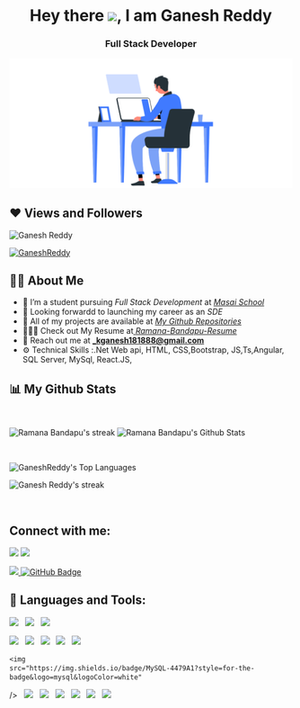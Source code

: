 <h1 align="center">Hey there <img src="https://raw.githubusercontent.com/MartinHeinz/MartinHeinz/master/wave.gif" width="30px">, I am Ganesh Reddy </h1>
<h3 align="center"> Full Stack Developer</h3>

<div align="center" ><img src = "https://raw.githubusercontent.com/mohammad2407/mohammad2407/main/gif-1.gif" /></div>

## ❤ Views and Followers

<p align="left"> <img src="https://komarev.com/ghpvc/?username=GaneshReddy0212&label=Profile%20views&color=0e75b6&style=flat" alt="Ganesh Reddy" /> </p>

 <p align="left"> <a href="https://www.linkedin.com/in/GaneshReddy0212/" target="blank"><img src="https://static.vecteezy.com/system/resources/previews/018/930/587/original/linkedin-logo-linkedin-icon-transparent-free-png.png" alt="GaneshReddy" height='40px' width='40px' /></a> </p> 

## 🙋‍♂️ About Me

- 🌱 I’m a student pursuing *Full Stack  Development* at [*Masai School*](https://www.masaischool.com/)
- 👯 Looking forwardd to launching my career as an *SDE*
- 🤔 All of my projects are available at [*My Github Repositories*](https://github.com/ramanabandapu?tab=repositories)
- 👨🏻‍🎓 Check out My Resume at[ *Ramana-Bandapu-Resume*](https://drive.google.com/file/d/14q5_6vV3iVIXihyaKm-4DRfceGkvtmSX/view?usp=sharing)
- 💌 Reach out me at [_**kganesh181888@gmail.com**](mailto:bandapu.ramana@gmail.com)
- ⚙️ Technical Skills :.Net Web api, HTML, CSS,Bootstrap, JS,Ts,Angular, SQL Server, MySql,  React.JS,

<p align="center"></p>

## 📊 My Github Stats

<br />
<p>
  <img
    style="height: 200px; width: 48%"
    title="Get streak stats for your profile at git.io/streak-stats"
    alt="Ramana Bandapu's streak"
    src="https://github-readme-streak-stats.herokuapp.com/?user=GaneshReddy0212&theme=react&hide_border=true&stroke=0000&background=060A0CD0"
  />
  <img
    style="height: 200px; width: 48%"
    alt="Ramana Bandapu's Github Stats"
    src="https://github-readme-stats.vercel.app/api?username=GaneshReddy0212&show_icons=true&count_private=true&theme=react&hide_border=true&bg_color=0D1117"
  />
</p>
<br />
<p>
  <img
    style="height: 200px; width: 48%"
    alt="GaneshReddy's Top Languages"
    src="https://github-readme-stats.vercel.app/api/top-langs/?username=GaneshReddy0212&langs_count=8&count_private=true&layout=compact&theme=react&hide_border=true&bg_color=0D1117"
  />

<img
    style="height: 200px; width: 100%;"
    title="Git Trophy"
    alt="Ganesh Reddy's streak"
    src="https://github-profile-trophy.vercel.app/?username=GaneshReddy0212&theme=react&hide_border=true&stroke=0000&background=060A0CD0"
  />

</p>

<br />


## Connect with me:

<p align="left">
  <a href="https://www.linkedin.com/in/GaneshReddy0212/"
    ><img src="https://img.icons8.com/fluent/48/000000/linkedin.png"
  /></a>
  <a href="https://www.instagram.com/ramana_pspk_cult/?hl=en"
    ><img src="https://img.icons8.com/fluent/48/000000/instagram-new.png"
  /></a>
</p>

<a href="https://github.com/GaneshReddy0212/github-profile-views-counter">
  <img src="https://komarev.com/ghpvc/?username=GaneshReddy0212" />
</a>
<a href="https://github.com/GaneshReddy0212?tab=followers">
  <img
    src="https://img.shields.io/github/followers/GaneshReddy0212?label=Followers&style=social"
    alt="GitHub Badge"
  />
</a>

## 🚀 Languages and Tools:

<p>
  <img
    src="https://img.shields.io/badge/HTML5%20-%23e34f26.svg?&style=for-the-badge&logo=html5&logoColor=white"
  />&nbsp;&nbsp;
  <img
    src="https://img.shields.io/badge/CSS3-1572B6?style=for-the-badge&logo=css3&logoColor=white"
  />&nbsp;&nbsp;
 <img
    src="https://img.shields.io/badge/.NET-512BD4?style=for-the-badge&logo=.net&logoColor=white"
  />&nbsp;&nbsp;
 
  <img
    src="https://img.shields.io/badge/Angular-D50033?style=for-the-badge&logo=angular&logoColor=white"
  />&nbsp;&nbsp;
  <img
    src="https://img.shields.io/badge/TypeScript-007ACC?style=for-the-badge&logo=typescript&logoColor=white"
  />&nbsp;&nbsp;
  <img
    src="https://img.shields.io/badge/ReactJS-330F63?style=for-the-badge&logo=react&logoColor=61DAFB"
  />&nbsp;&nbsp;
   <img
    src="https://img.shields.io/badge/JavaScript-100000?style=for-the-badge&logo=javascript&logoColor=F7DF1E"
  />&nbsp;&nbsp;
  <img
    src="https://img.shields.io/badge/Microsoft_SQL_Server-CC2927?style=for-the-badge&logo=microsoftsqlserver&logoColor=white"
  />&nbsp;&nbsp;

  
    <img
    src="https://img.shields.io/badge/MySQL-4479A1?style=for-the-badge&logo=mysql&logoColor=white"
  />&nbsp;&nbsp;
  <img
    src="https://img.shields.io/badge/GitHub-3181FF?style=for-the-badge&logo=github&logoColor=white"
  />&nbsp;&nbsp;
  <img
    src="https://img.shields.io/badge/JWT-000000?style=for-the-badge&logo=JSON%20web%20tokens&logoColor=white"
  />&nbsp;&nbsp;
  <img
    src="https://img.shields.io/badge/npm-CB3837?style=for-the-badge&logo=npm&logoColor=white"
  />&nbsp;&nbsp;
  <img
    src="https://img.shields.io/badge/Netlify-00C7B7?style=for-the-badge&logo=netlify&logoColor=white"
  />&nbsp;&nbsp;
  <img
    src="https://img.shields.io/badge/Heroku-430098?style=for-the-badge&logo=heroku&logoColor=white"
  />&nbsp;&nbsp;
  <img
    src="https://img.shields.io/badge/Postman-FF6C37?style=for-the-badge&logo=Postman&logoColor=white"
  />&nbsp;&nbsp;
</p>
